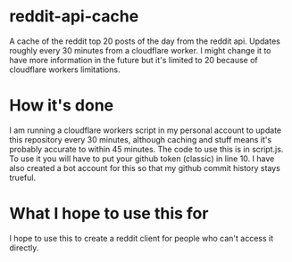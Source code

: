 # reddit-api-cache
A cache of the reddit top 20 posts of the day from the reddit api. Updates roughly every 30 minutes from a cloudflare worker. I might change it to have more information in the future but it's limited to 20 because of cloudflare workers limitations.
# How it's done
I am running a cloudflare workers script in my personal account to update this repository every 30 minutes, although caching and stuff means it's probably accurate to within 45 minutes.
The code to use this is in script.js.
To use it you will have to put your github token (classic) in line 10.
I have also created a bot account for this so that my github commit history stays trueful.
# What I hope to use this for
I hope to use this to create a reddit client for people who can't access it directly.
